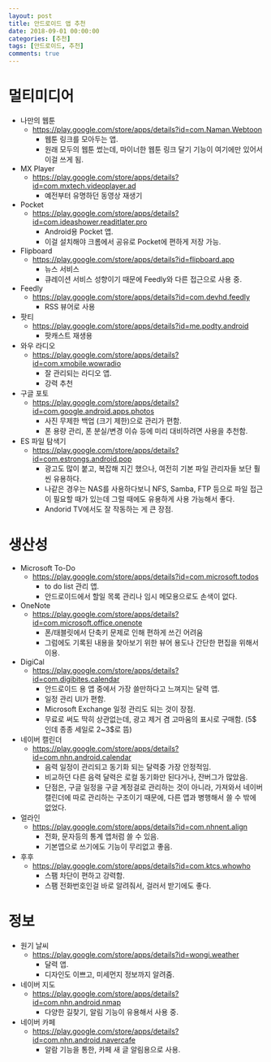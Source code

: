 ```yaml
---
layout: post
title: 안드로이드 앱 추천
date: 2018-09-01 00:00:00
categories: [추천]
tags: [안드로이드, 추천]
comments: true
---
```


# 멀티미디어
- 나만의 웹툰
    - <https://play.google.com/store/apps/details?id=com.Naman.Webtoon>
        - 웹툰 링크를 모아두는 앱.
        - 원래 모두의 웹툰 썼는데, 마이너한 웹툰 링크 달기 기능이 여기에만 있어서 이걸 쓰게 됨.
- MX Player
    - <https://play.google.com/store/apps/details?id=com.mxtech.videoplayer.ad>
        - 예전부터 유명하던 동영상 재생기
- Pocket
    - <https://play.google.com/store/apps/details?id=com.ideashower.readitlater.pro>
        - Android용 Pocket 앱.
        - 이걸 설치해야 크롬에서 공유로 Pocket에 편하게 저장 가능.
- Flipboard
    - <https://play.google.com/store/apps/details?id=flipboard.app>
        - 뉴스 서비스
        - 큐레이션 서비스 성향이기 때문에 Feedly와 다른 접근으로 사용 중.
- Feedly
    - <https://play.google.com/store/apps/details?id=com.devhd.feedly>
        - RSS 뷰어로 사용
- 팟티
    - <https://play.google.com/store/apps/details?id=me.podty.android>
        - 팟캐스트 재생용
- 와우 라디오
    - <https://play.google.com/store/apps/details?id=com.xmobile.wowradio>
        - 잘 관리되는 라디오 앱.
        - 강력 추천
- 구글 포토
    - <https://play.google.com/store/apps/details?id=com.google.android.apps.photos>
        - 사진 무제한 백업 (크기 제한)으로 관리가 편함.
        - 폰 용량 관리, 폰 분실/변경 이슈 등에 미리 대비하려면 사용을 추천함.
- ES 파일 탐색기
    - <https://play.google.com/store/apps/details?id=com.estrongs.android.pop>
        - 광고도 많이 붙고, 복잡해 지긴 했으나, 여전히 기본 파일 관리자들 보단 훨씬 유용하다.
        - 나같은 경우는 NAS를 사용하다보니 NFS, Samba, FTP 등으로 파일 접근이 필요할 때가 있는데 그럴 때에도 유용하게 사용 가능해서 좋다.
        - Andorid TV에서도 잘 작동하는 게 큰 장점.

# 생산성
- Microsoft To-Do
    - <https://play.google.com/store/apps/details?id=com.microsoft.todos>
        - to do list 관리 앱.
        - 안드로이드에서 할일 목록 관리나 임시 메모용으로도 손색이 없다.
- OneNote
    - <https://play.google.com/store/apps/details?id=com.microsoft.office.onenote>
        - 폰/태블릿에서 단축키 문제로 인해 편하게 쓰긴 어려움
        - 그럼에도 기록된 내용을 찾아보기 위한 뷰어 용도나 간단한 편집을 위해서 이용.
- DigiCal
    - <https://play.google.com/store/apps/details?id=com.digibites.calendar>
        - 안드로이드 용 앱 중에서 가장 쓸만하다고 느껴지는 달력 앱.
        - 일정 관리 UI가 편함.
        - Microsoft Exchange 일정 관리도 되는 것이 장점.
        - 무료로 써도 딱히 상관없는데, 광고 제거 겸 고마움의 표시로 구매함. (5$ 인데 종종 세일로 2~3$로 뜸)
- 네이버 캘린더
    - <https://play.google.com/store/apps/details?id=com.nhn.android.calendar>
        - 음력 일정이 관리되고 동기화 되는 달력중 가장 안정적임.
        - 비교하던 다른 음력 달력은 로컬 동기화만 된다거나, 잔버그가 많았음.
        - 단점은, 구글 일정을 구글 계정걸로 관리하는 것이 아니라, 가져와서 네이버 캘린더에 따로 관리하는 구조이기 때문에, 다른 앱과 병행해서 쓸 수 밖에 없었다.
- 얼라인
    - <https://play.google.com/store/apps/details?id=com.nhnent.align>
        - 전화, 문자등의 통계 앱처럼 쓸 수 있음.
        - 기본앱으로 쓰기에도 기능이 무리없고 좋음.
- 후후
    - <https://play.google.com/store/apps/details?id=com.ktcs.whowho>
        - 스팸 차단이 편하고 강력함.
        - 스팸 전화번호인걸 바로 알려줘서, 걸러서 받기에도 좋다.

# 정보
- 원기 날씨
    - <https://play.google.com/store/apps/details?id=wongi.weather>
        - 달력 앱.
        - 디자인도 이쁘고, 미세먼지 정보까지 알려줌.
- 네이버 지도
    - <https://play.google.com/store/apps/details?id=com.nhn.android.nmap>
        - 다양한 길찾기, 알림 기능이 유용해서 사용 중.
- 네이버 카페
    - <https://play.google.com/store/apps/details?id=com.nhn.android.navercafe>
        - 알람 기능을 통한, 카페 새 글 알림용으로 사용.